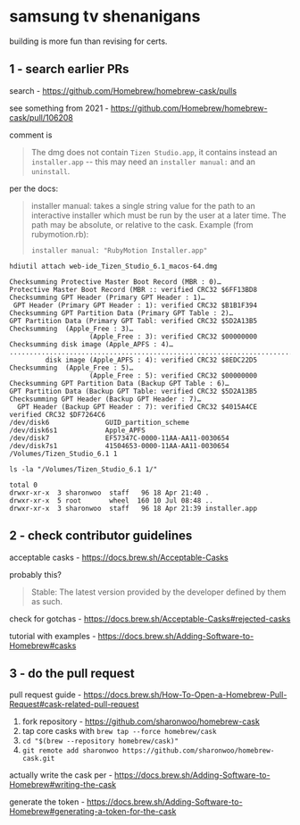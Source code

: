 # samsung tv shenanigans

building is more fun than revising for certs.

## 1 - search earlier PRs

search - https://github.com/Homebrew/homebrew-cask/pulls

see something from 2021 - https://github.com/Homebrew/homebrew-cask/pull/106208

comment is 

> The dmg does not contain `Tizen Studio.app`, it contains instead an `installer.app` -- this may need an `installer manual:` and an `uninstall`.

per the docs: 

> installer manual: takes a single string value for the path to an interactive installer which must be run by the user at a later time. The path may be absolute, or relative to the cask. Example (from rubymotion.rb):
>
> ```installer manual: "RubyMotion Installer.app"```

```
hdiutil attach web-ide_Tizen_Studio_6.1_macos-64.dmg

Checksumming Protective Master Boot Record (MBR : 0)…
Protective Master Boot Record (MBR :: verified CRC32 $6FF13BD8
Checksumming GPT Header (Primary GPT Header : 1)…
 GPT Header (Primary GPT Header : 1): verified CRC32 $B1B1F394
Checksumming GPT Partition Data (Primary GPT Table : 2)…
GPT Partition Data (Primary GPT Tabl: verified CRC32 $5D2A13B5
Checksumming  (Apple_Free : 3)…
                    (Apple_Free : 3): verified CRC32 $00000000
Checksumming disk image (Apple_APFS : 4)…
.............................................................................................................................................................................
         disk image (Apple_APFS : 4): verified CRC32 $8EDC22D5
Checksumming  (Apple_Free : 5)…
                    (Apple_Free : 5): verified CRC32 $00000000
Checksumming GPT Partition Data (Backup GPT Table : 6)…
GPT Partition Data (Backup GPT Table: verified CRC32 $5D2A13B5
Checksumming GPT Header (Backup GPT Header : 7)…
  GPT Header (Backup GPT Header : 7): verified CRC32 $4015A4CE
verified CRC32 $DF7264C6
/dev/disk6          	GUID_partition_scheme
/dev/disk6s1        	Apple_APFS
/dev/disk7          	EF57347C-0000-11AA-AA11-0030654
/dev/disk7s1        	41504653-0000-11AA-AA11-0030654	/Volumes/Tizen_Studio_6.1 1

ls -la "/Volumes/Tizen_Studio_6.1 1/"

total 0
drwxr-xr-x  3 sharonwoo  staff   96 18 Apr 21:40 .
drwxr-xr-x  5 root       wheel  160 10 Jul 08:48 ..
drwxr-xr-x  3 sharonwoo  staff   96 18 Apr 21:39 installer.app
```

## 2 - check contributor guidelines

acceptable casks - https://docs.brew.sh/Acceptable-Casks

probably this? 

> Stable: The latest version provided by the developer defined by them as such.

check for gotchas - https://docs.brew.sh/Acceptable-Casks#rejected-casks

tutorial with examples - https://docs.brew.sh/Adding-Software-to-Homebrew#casks

## 3 - do the pull request

pull request guide - https://docs.brew.sh/How-To-Open-a-Homebrew-Pull-Request#cask-related-pull-request

1. fork repository - https://github.com/sharonwoo/homebrew-cask
2. tap core casks with `brew tap --force homebrew/cask`
3. `cd "$(brew --repository homebrew/cask)"`
3. `git remote add sharonwoo https://github.com/sharonwoo/homebrew-cask.git`

actually write the cask per - https://docs.brew.sh/Adding-Software-to-Homebrew#writing-the-cask

generate the token - https://docs.brew.sh/Adding-Software-to-Homebrew#generating-a-token-for-the-cask